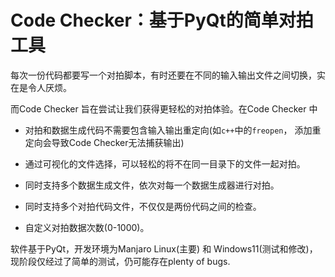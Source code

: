 # Code Checker：基于PyQt的简单对拍工具

每次一份代码都要写一个对拍脚本，有时还要在不同的输入输出文件之间切换，实在是令人厌烦。

而Code Checker 旨在尝试让我们获得更轻松的对拍体验。在Code Checker 中

- 对拍和数据生成代码不需要包含输入输出重定向(如`c++`中的`freopen`， 添加重定向会导致Code Checker无法捕获输出)

- 通过可视化的文件选择，可以轻松的将不在同一目录下的文件一起对拍。

- 同时支持多个数据生成文件，依次对每一个数据生成器进行对拍。
- 同时支持多个对拍代码文件，不仅仅是两份代码之间的检查。
- 自定义对拍数据次数(0-1000)。

软件基于PyQt，开发环境为Manjaro Linux(主要) 和 Windows11(测试和修改)，现阶段仅经过了简单的测试，仍可能存在plenty of bugs.